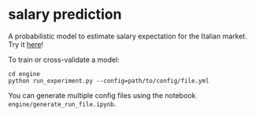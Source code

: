 # salary prediction

A probabilistic model to estimate salary expectation for the Italian market. Try it [here](https://smartsalarypredictor-italy.herokuapp.com)!

To train or cross-validate a model: 
```
cd engine
python run_experiment.py --config=path/to/config/file.yml
```

You can generate multiple config files using the notebook ```engine/generate_run_file.ipynb```.

